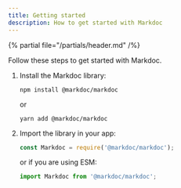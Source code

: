 ```yaml
---
title: Getting started
description: How to get started with Markdoc
---
```


{% partial file="/partials/header.md" /%}

Follow these steps to get started with Markdoc.

1. Install the Markdoc library:
   ```shell
   npm install @markdoc/markdoc
   ```

   or

   ```shell
   yarn add @markdoc/markdoc
   ```

2. Import the library in your app:
   ```js
   const Markdoc = require('@markdoc/markdoc');
   ```

   or if you are using ESM:
   
   ```js
   import Markdoc from '@markdoc/markdoc';
   ```